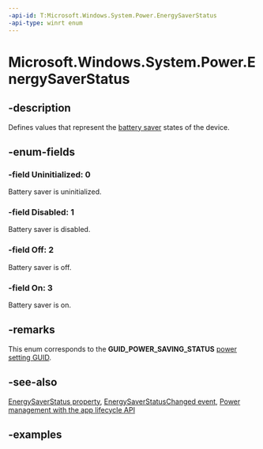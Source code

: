 ```yaml
---
-api-id: T:Microsoft.Windows.System.Power.EnergySaverStatus
-api-type: winrt enum
---
```


# Microsoft.Windows.System.Power.EnergySaverStatus

<!--
public enum EnergySaverStatus
-->


## -description

Defines values that represent the [battery saver](/windows-hardware/design/component-guidelines/battery-saver) states of the device.

## -enum-fields

### -field Uninitialized: 0

Battery saver is uninitialized.

### -field Disabled: 1

Battery saver is disabled.

### -field Off: 2

Battery saver is off.

### -field On: 3

Battery saver is on.

## -remarks

This enum corresponds to the **GUID_POWER_SAVING_STATUS** [power setting GUID](/windows/win32/power/power-setting-guids).

## -see-also

[EnergySaverStatus property](powermanager_energysaverstatus.md), [EnergySaverStatusChanged event](powermanager_energysaverstatuschanged.md), [Power management with the app lifecycle API](/windows/apps/windows-app-sdk/applifecycle/applifecycle-power)

## -examples


